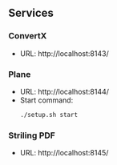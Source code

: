 ## Services

### ConvertX

- URL: http://localhost:8143/

### Plane

- URL: http://localhost:8144/
- Start command:
  ```bash
  ./setup.sh start
  ```

### Striling PDF

- URL: http://localhost:8145/
